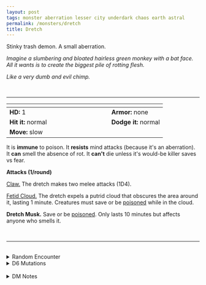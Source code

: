 ```yaml
---
layout: post
tags: monster aberration lesser city underdark chaos earth astral
permalink: /monsters/dretch
title: Dretch
---
```


Stinky trash demon. A small aberration.

_Imagine a slumbering and bloated hairless green monkey with a bat face. All it wants is to create the biggest pile of rotting flesh._

_Like a very dumb and evil chimp._

<br>

---

|  <span style="display: inline-block; width:250px"></span>  |  |
| -------- | --------|
| **HD:** 1 | **Armor:** none  |
| **Hit it:** normal    | **Dodge it:** normal  |
| **Move:** slow     |   | 

It is **immune** to poison.
It **resists** mind attacks (because it's an aberration).
It **can** smell the absence of rot.
It **can't** die unless it's would-be killer saves vs fear.

**Attacks (1/round)**

<ins>Claw.</ins> The dretch makes two melee attacks (1D4).

<ins>Fetid Cloud.</ins> The dretch expels a putrid cloud that obscures the area around it, lasting 1 minute. Creatures must save or be [poisoned](/2020/11/10/extra-rules/#conditions) while in the cloud.

<span class="alchemy">**Dretch Musk.** Save or be [poisoned](/2020/11/10/extra-rules/#conditions). Only lasts 10 minutes but affects anyone who smells it.</span>

<br>

---

<br>

<details markdown="1">
<summary>Random Encounter</summary>

1. **Monster:** 2D8 dretches.
1. **Lair:** A large pit of filth with manes drowning in it. Save against musk. <br>    &nbsp; OR <br>    **Omen:** A horrible smell is becoming stronger. Save against musk.
1. **Spoor:** The area is recently defiled with filth.
1. **Tracks:** A fetid smell between sweat and sulfur.
1. **Trace:** A distant cry between a baby crying and a sheep.
1. **Trace:** A demonic altar made of trash.
</details>

<details markdown="1">
<summary>D6 Mutations</summary>

Your studies of the aberration have changed you in horrible, gruesome ways: A grapefruit-sized sack of gas grows on ...


1. ... one of your legs.
1. ... one of your arms.
1. ... inside your lungs.
1. ... your chest.
1. ... your face and might block one of your eyes (1/4).
1. roll again. You know the [spell word](https://saltygoo.github.io/class/magic-user#spell-words) *Fume* and gain one Spell Die.
</details>

<br>

<details markdown="1">
<summary>DM Notes</summary>
The most common and least powerful of all demons according to Jim Holloway in the [Monster Manual II](https://www.dmsguild.com/product/17005/Monster-Manual-II-1e). I wanted to keep them pretty close to the original. — SaltyGoo
</details>
